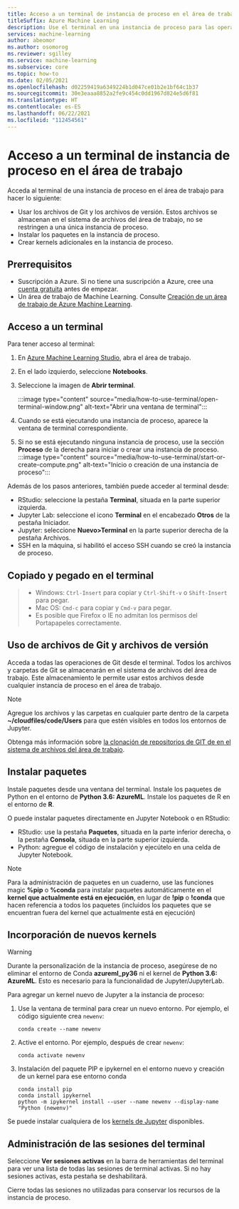 ```yaml
---
title: Acceso a un terminal de instancia de proceso en el área de trabajo
titleSuffix: Azure Machine Learning
description: Use el terminal en una instancia de proceso para las operaciones de Git, para instalar paquetes y para agregar kernels.
services: machine-learning
author: abeomor
ms.author: osomorog
ms.reviewer: sgilley
ms.service: machine-learning
ms.subservice: core
ms.topic: how-to
ms.date: 02/05/2021
ms.openlocfilehash: d02259419a6349224b1d047ce01b2e1bf64c1b37
ms.sourcegitcommit: 30e3eaaa8852a2fe9c454c0dd1967d824e5d6f81
ms.translationtype: HT
ms.contentlocale: es-ES
ms.lasthandoff: 06/22/2021
ms.locfileid: "112454561"
---
```

# <a name="access-a-compute-instance-terminal-in-your-workspace"></a>Acceso a un terminal de instancia de proceso en el área de trabajo

Acceda al terminal de una instancia de proceso en el área de trabajo para hacer lo siguiente:

* Usar los archivos de Git y los archivos de versión. Estos archivos se almacenan en el sistema de archivos del área de trabajo, no se restringen a una única instancia de proceso.
* Instalar los paquetes en la instancia de proceso.
* Crear kernels adicionales en la instancia de proceso.

## <a name="prerequisites"></a>Prerrequisitos

* Suscripción a Azure. Si no tiene una suscripción a Azure, cree una [cuenta gratuita](https://azure.microsoft.com/free/) antes de empezar.
* Un área de trabajo de Machine Learning. Consulte [Creación de un área de trabajo de Azure Machine Learning](how-to-manage-workspace.md).

## <a name="access-a-terminal"></a>Acceso a un terminal

Para tener acceso al terminal:

1. En [Azure Machine Learning Studio](https://ml.azure.com), abra el área de trabajo.
1. En el lado izquierdo, seleccione **Notebooks**.
1. Seleccione la imagen de **Abrir terminal**.

    :::image type="content" source="media/how-to-use-terminal/open-terminal-window.png" alt-text="Abrir una ventana de terminal":::

1. Cuando se está ejecutando una instancia de proceso, aparece la ventana de terminal correspondiente.
1. Si no se está ejecutando ninguna instancia de proceso, use la sección **Proceso** de la derecha para iniciar o crear una instancia de proceso.
    :::image type="content" source="media/how-to-use-terminal/start-or-create-compute.png" alt-text="Inicio o creación de una instancia de proceso":::

Además de los pasos anteriores, también puede acceder al terminal desde:

* RStudio: seleccione la pestaña **Terminal**, situada en la parte superior izquierda.
* Jupyter Lab:  seleccione el icono **Terminal** en el encabezado **Otros** de la pestaña Iniciador.
* Jupyter:  seleccione **Nuevo>Terminal** en la parte superior derecha de la pestaña Archivos.
* SSH en la máquina, si habilitó el acceso SSH cuando se creó la instancia de proceso.

## <a name="copy-and-paste-in-the-terminal"></a>Copiado y pegado en el terminal

> * Windows: `Ctrl-Insert` para copiar y `Ctrl-Shift-v` o `Shift-Insert` para pegar.
> * Mac OS: `Cmd-c` para copiar y `Cmd-v` para pegar.
> * Es posible que Firefox o IE no admitan los permisos del Portapapeles correctamente.

## <a name="use-files-from-git-and-version-files"></a><a name=git></a> Uso de archivos de Git y archivos de versión

Acceda a todas las operaciones de Git desde el terminal. Todos los archivos y carpetas de Git se almacenarán en el sistema de archivos del área de trabajo. Este almacenamiento le permite usar estos archivos desde cualquier instancia de proceso en el área de trabajo.

> [!NOTE]
> Agregue los archivos y las carpetas en cualquier parte dentro de la carpeta **~/cloudfiles/code/Users** para que estén visibles en todos los entornos de Jupyter.

Obtenga más información sobre [la clonación de repositorios de GIT de en el sistema de archivos del área de trabajo](concept-train-model-git-integration.md#clone-git-repositories-into-your-workspace-file-system).

## <a name="install-packages"></a>Instalar paquetes

 Instale paquetes desde una ventana del terminal. Instale los paquetes de Python en el entorno de **Python 3.6: AzureML**.  Instale los paquetes de R en el entorno de **R**.

O puede instalar paquetes directamente en Jupyter Notebook o en RStudio:

* RStudio: use la pestaña **Paquetes**, situada en la parte inferior derecha, o la pestaña **Consola**, situada en la parte superior izquierda.  
* Python: agregue el código de instalación y ejecútelo en una celda de Jupyter Notebook.

> [!NOTE]
> Para la administración de paquetes en un cuaderno, use las funciones magic **%pip** o **%conda** para instalar paquetes automáticamente en el **kernel que actualmente está en ejecución**, en lugar de **!pip** o **!conda** que hacen referencia a todos los paquetes (incluidos los paquetes que se encuentran fuera del kernel que actualmente está en ejecución)

## <a name="add-new-kernels"></a>Incorporación de nuevos kernels

> [!WARNING]
>  Durante la personalización de la instancia de proceso, asegúrese de no eliminar el entorno de Conda **azureml_py36** ni el kernel de **Python 3.6: AzureML**. Esto es necesario para la funcionalidad de Jupyter/JupyterLab.

Para agregar un kernel nuevo de Jupyter a la instancia de proceso:

1. Use la ventana de terminal para crear un nuevo entorno.  Por ejemplo, el código siguiente crea `newenv`:

    ```shell
    conda create --name newenv
    ```

1. Active el entorno.  Por ejemplo, después de crear `newenv`:

    ```shell
    conda activate newenv
    ```

1. Instalación del paquete PIP e ipykernel en el entorno nuevo y creación de un kernel para ese entorno conda

    ```shell
    conda install pip
    conda install ipykernel
    python -m ipykernel install --user --name newenv --display-name "Python (newenv)"
    ```

Se puede instalar cualquiera de los [kernels de Jupyter](https://github.com/jupyter/jupyter/wiki/Jupyter-kernels) disponibles.

## <a name="manage-terminal-sessions"></a>Administración de las sesiones del terminal

 Seleccione **Ver sesiones activas** en la barra de herramientas del terminal para ver una lista de todas las sesiones de terminal activas. Si no hay sesiones activas, esta pestaña se deshabilitará.

Cierre todas las sesiones no utilizadas para conservar los recursos de la instancia de proceso.